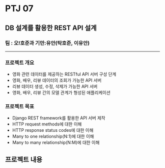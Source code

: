 # PTJ 07
## DB 설계를 활용한 REST API 설계
### 팀 : 오!호준과 기만:유안(탁호준, 이유안)
---
### 프로젝트 개요
- 영화 관련 데이터를 제공하는 RESTful API 서버 구성 단계
- 영화, 배우, 리뷰 데이터의 조회가 가능한 API 서버
- 리뷰 데이터 생성, 수정, 삭제가 가능한 API 서버
- 영화, 배우, 리뷰 간의 모델 관계가 형성된 애플리케이션

### 프로젝트 목표
- Django REST framework를 활용한 API 서버 제작
- HTTP request methods에 대한 이해
- HTTP response status codes에 대한 이해
- Many to one relationship(N:1)에 대한 이해
- Many to many relationship(N:M)에 대한 이해

## 프로젝트 내용